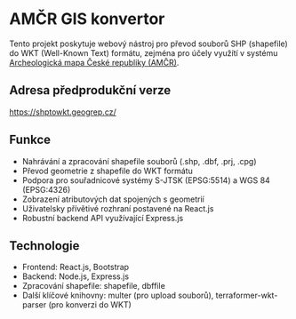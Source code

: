 # AMČR GIS konvertor

Tento projekt poskytuje webový nástroj pro převod souborů SHP (shapefile) do WKT (Well-Known Text) formátu, zejména pro účely využítí v systému [Archeologická mapa České republiky (AMČR)](https://amcr-info.aiscr.cz/).

## Adresa předprodukční verze

https://shptowkt.geogrep.cz/

## Funkce

* Nahrávání a zpracování shapefile souborů (.shp, .dbf, .prj, .cpg)
* Převod geometrie z shapefile do WKT formátu
* Podpora pro souřadnicové systémy S-JTSK (EPSG:5514) a WGS 84 (EPSG:4326)
* Zobrazení atributových dat spojených s geometrií
* Uživatelsky přívětivé rozhraní postavené na React.js
* Robustní backend API využívající Express.js

## Technologie

* Frontend: React.js, Bootstrap
* Backend: Node.js, Express.js
* Zpracování shapefile: shapefile, dbffile
* Další klíčové knihovny: multer (pro upload souborů), terraformer-wkt-parser (pro konverzi do WKT)
 
